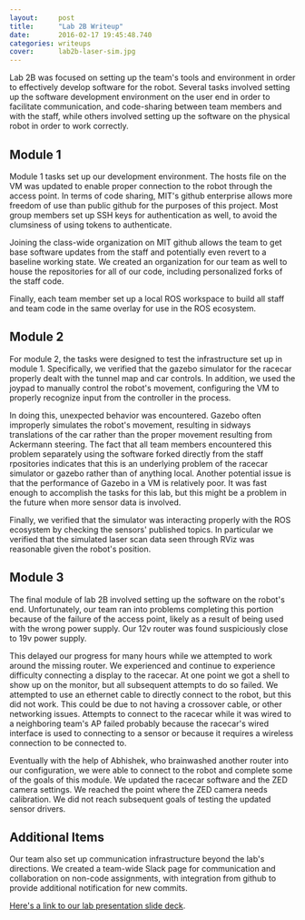 ```yaml
---
layout:     post
title:      "Lab 2B Writeup"
date:       2016-02-17 19:45:48.740
categories: writeups
cover:      lab2b-laser-sim.jpg
---
```


Lab 2B was focused on setting up the team's tools and environment in order to effectively develop software for the robot.  Several tasks involved setting up the software development environment on the user end in order to facilitate communication, and code-sharing between team members and with the staff, while others involved setting up the software on the physical robot in order to work correctly.

<!--more-->

## Module 1

Module 1 tasks set up our development environment.  The hosts file on the VM was updated to enable proper connection to the robot through the access point.  In terms of code sharing, MIT's github enterprise allows more freedom of use than public github for the purposes of this project.  Most group members set up SSH keys for authentication as well, to avoid the clumsiness of using tokens to authenticate.

Joining the class-wide organization on MIT github allows the team to get base software updates from the staff and potentially even revert to a baseline working state.  We created an organization for our team as well to house the repositories for all of our code, including personalized forks of the staff code.

Finally, each team member set up a local ROS workspace to build all staff and team code in the same overlay for use in the ROS ecosystem.  

## Module 2

For module 2, the tasks were designed to test the infrastructure set up in module 1.  Specifically, we verified that the gazebo simulator for the racecar properly dealt with the tunnel map and car controls.  In addition, we used the joypad to manually control the robot's movement, configuring the VM to properly recognize input from the controller in the process.

In doing this, unexpected behavior was encountered.  Gazebo often improperly simulates the robot's movement, resulting in sidways translations of the car rather than the proper movement resulting from Ackermann steering.  The fact that all team members encountered this problem separately using the software forked directly from the staff rpositories indicates that this is an underlying problem of the racecar simulator or gazebo rather than of anything local. Another potential issue is that the performance of Gazebo in a VM is relatively poor. It was fast enough to accomplish the tasks for this lab, but this might be a problem in the future when more sensor data is involved.

Finally, we verified that the simulator was interacting properly with the ROS ecosystem by checking the sensors' published topics.  In particular we verified that the simulated laser scan data seen through RViz was reasonable given the robot's position.

## Module 3

The final module of lab 2B involved setting up the software on the robot's end.  Unfortunately, our team ran into problems completing this portion because of the failure of the access point, likely as a result of being used with the wrong power supply.  Our 12v router was found suspiciously close to 19v power supply.

This delayed our progress for many hours while we attempted to work around the missing router. We experienced and continue to experience difficulty connecting a display to the racecar. At one point we got a shell to show up on the monitor, but all subsequent attempts to do so failed. We attempted to use an ethernet cable to directly connect to the robot, but this did not work. This could be due to not having a crossover cable, or other networking issues. Attempts to connect to the racecar while it was wired to a neighboring team's AP failed probably because the racecar's wired interface is used to connecting to a sensor or because it requires a wireless connection to be connected to.

Eventually with the help of Abhishek, who brainwashed another router into our configuration, we were able to connect to the robot and complete some of the goals of this module. We updated the racecar software and the ZED camera settings. We reached the point where the ZED camera needs calibration. We did not reach subsequent goals of testing the updated sensor drivers.

## Additional Items

Our team also set up communication infrastructure beyond the lab's directions.  We created a team-wide Slack page for communication and collaboration on non-code assignments, with integration from github to provide additional notification for new commits.

[Here's a link to our lab presentation slide deck](https://docs.google.com/presentation/d/1uv5sRoH_Ll5dtq8-jLKJIxxPPaZvK0B958jsGzH6fNs/edit?usp=sharing).